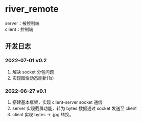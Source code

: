 # river_remote  
server：被控制端  
client：控制端

## 开发日志
### 2022-07-01 v0.2
1. 解决 socket 分包问题  
2. 实现图像动态刷新(1s)

### 2022-06-27 v0.1  
1. 搭建基本框架，实现 client-server socket 通信
2. server 实现截屏功能，转为 bytes 数据通过 socket 发送至 client
3. client 实现 bytes -> .jpg 转换。